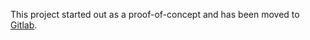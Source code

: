 This project started out as a proof-of-concept and has been moved to [Gitlab](https://gitlab.com/omgtransit/omgtransit).
